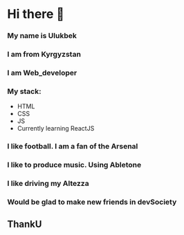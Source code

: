 # Hi there 👋

### My name is Ulukbek
### I am from Kyrgyzstan
### I am Web_developer
### My stack:
- HTML
- CSS
- JS
- Currently learning ReactJS
### I like football. I am a fan of the Arsenal
### I like to produce music. Using Abletone
### I like driving my Altezza

### Would be glad to make new friends in devSociety

## ThankU
